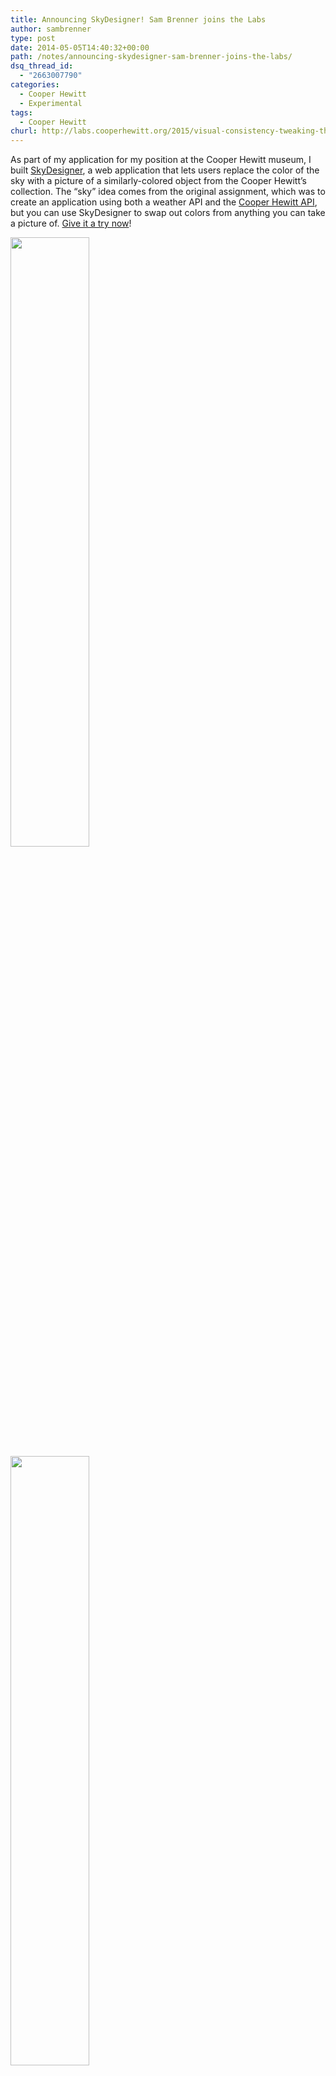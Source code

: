 ```yaml
---
title: Announcing SkyDesigner! Sam Brenner joins the Labs
author: sambrenner
type: post
date: 2014-05-05T14:40:32+00:00
path: /notes/announcing-skydesigner-sam-brenner-joins-the-labs/
dsq_thread_id:
  - "2663007790"
categories:
  - Cooper Hewitt
  - Experimental
tags:
  - Cooper Hewitt
churl: http://labs.cooperhewitt.org/2015/visual-consistency-tweaking-the-online-collection/
---
```

As part of my application for my position at the Cooper Hewitt museum, I built [SkyDesigner][2], a web application that lets users replace the color of the sky with a picture of a similarly-colored object from the Cooper Hewitt’s collection. The “sky” idea comes from the original assignment, which was to create an application using both a weather API and the [Cooper Hewitt API][3], but you can use SkyDesigner to swap out colors from anything you can take a picture of. [Give it a try now][2]!

<img style="width: 50%;" class="alignnone size-full wp-image-2609" src="/img/uploads/2014/05/687474703a2f2f7777772e73616d6a6272656e6e65722e636f6d2f70726f6a656374732f736b792f6c69622f696d672f30312e6a7067.jpg"  />

<img style="width: 50%;" class="alignnone size-medium wp-image-2610" src="/img/uploads/2014/05/687474703a2f2f7777772e73616d6a6272656e6e65722e636f6d2f70726f6a656374732f736b792f6c69622f696d672f30322e6a7067.jpg"  />

Here’s how it works: first, users take a picture. If they’re on a computer, they can use their webcam. If they’re on a smartphone, they can use the built-in camera. Android users get (in my opinion) the better experience, because Android supports [getUserMedia][5] &#8211; this means that users can start their camera and take a picture without ever having to leave the application. [iOS doesn’t support getUserMedia][6] yet, so they are sent off to the native iOS camera app to take their picture, which then gets passed back to the browser. Once I receive the picture, I load it into a canvas.

In the next step, users tap on their picture to select a color. The color’s hex code is sent straight to the Cooper-Hewitt API’s [search][7] method, where I search for similarly-colored objects that have an associated image. While waiting for a response from the API, I also tell the canvas to make every pixel within range of the selected color become [transparent][8]. When I get the image back from the API, I load it in behind the canvas and presto! It shows through where the selected color used to be. Finally, the image is titled based on the object’s creator and your current weather information.

It’s built using HTML, CSS and JavaScript. The original application had PHP to talk to the API but that’s since been ported to JavaScript since I now have the luxury of running the site on the Collections website itself where we have our own built-in API hooks.

Being a weekend project, there are some missing features &#8211; sharing is a big one &#8211; but I think it demonstrates the API’s ability to provide fresh, novel ways into a museum’s vast collection. [Here’s the link again][2], and you can also find the source on [GitHub][9].

 [1]: http://labs.cooperhewitt.org/2015/visual-consistency-tweaking-the-online-collection/
 [2]: https://collection.cooperhewitt.org/play/skydesigner/
 [3]: https://collection.cooperhewitt.org/api/
 [4]: /img/uploads/2016/03/Screenshot_2014-05-01-17-45-40.png
 [5]: https://developer.mozilla.org/en-US/docs/Web/API/Navigator.getUserMedia
 [6]: http://caniuse.com/stream
 [7]: https://collection.cooperhewitt.org/api/methods/cooperhewitt.search.objects
 [8]: http://www.hmp.is.it/creating-chroma-key-effect-html5-canvas/
 [9]: https://github.com/sambrenner/skydesigner
